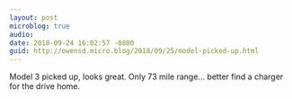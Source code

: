 ```yaml
---
layout: post
microblog: true
audio: 
date: 2018-09-24 16:02:57 -0800
guid: http://owensd.micro.blog/2018/09/25/model-picked-up.html
---
```

Model 3 picked up, looks great. Only 73 mile range... better find a charger for the drive home. 
